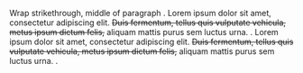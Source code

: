 Wrap strikethrough, middle of paragraph
.
Lorem ipsum dolor sit amet, consectetur adipiscing elit. ~~Duis fermentum, tellus quis vulputate vehicula, metus ipsum dictum felis,~~ aliquam mattis purus sem luctus urna.
.
Lorem ipsum dolor sit amet, consectetur adipiscing
elit. ~~Duis fermentum, tellus quis vulputate
vehicula, metus ipsum dictum felis,~~ aliquam
mattis purus sem luctus urna.
.
